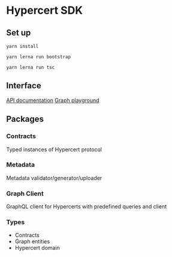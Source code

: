 # Hypercert SDK

## Set up

`yarn install`

`yarn lerna run bootstrap`

`yarn lerna run tsc`

## Interface

[API documentation]('/docs/API.md')
[Graph playground](https://thegraph.com/hosted-service/subgraph/bitbeckers/hypercerts-dev)

## Packages

### Contracts

Typed instances of Hypercert protocol

### Metadata

Metadata validator/generator/uploader

### Graph Client

GraphQL client for Hypercerts with predefined queries and client

### Types

- Contracts
- Graph entities
- Hypercert domain
